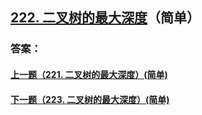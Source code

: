 ## [222. 二叉树的最大深度](https://leetcode-cn.com/problems/merge-two-sorted-lists/)（简单）





### 答案：



#### [上一题（221. 二叉树的最大深度）(简单)](https://github.com/sdwwld/leetCode/blob/master/src/main/java/com/wld/java/leetcode/leetCode0221.md)

#### [下一题（223. 二叉树的最大深度）(简单)](https://github.com/sdwwld/leetCode/blob/master/src/main/java/com/wld/java/leetcode/leetCode0223.md)